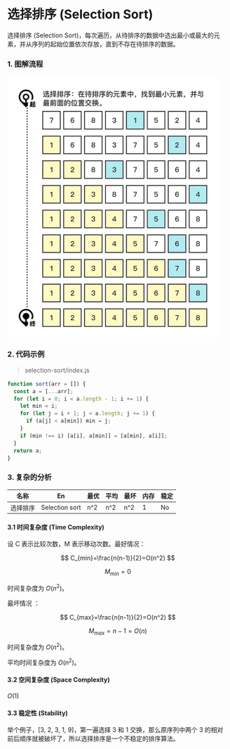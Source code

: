 # 选择排序 (Selection Sort)

选择排序 (Selection Sort)，每次遍历，从待排序的数据中选出最小或最大的元素，并从序列的起始位置依次存放，直到不存在待排序的数据。



### 1. 图解流程

<img src="../../_imgs/SelectionSort.png" width="480"/>

### 2. 代码示例

> selection-sort/index.js

``` js
function sort(arr = []) {
  const a = [...arr];
  for (let i = 0; i < a.length - 1; i += 1) {
    let min = i;
    for (let j = i + 1; j < a.length; j += 1) {
      if (a[j] < a[min]) min = j;
    }
    if (min !== i) [a[i], a[min]] = [a[min], a[i]];
  }
  return a;
}
```



### 3. 复杂的分析

| 名称     | En             | 最优 | 平均 | 最坏 | 内存 | 稳定 |
| -------- | -------------- | ---- | ---- | ---- | ---- | ---- |
| 选择排序 | Selection sort | n^2  | n^2  | n^2  | 1    | No   |



#### 3.1 时间复杂度 (Time Complexity)

设 C 表示比较次数，M 表示移动次数。最好情况：

$$
C_{min}=\frac{n(n-1)}{2}=O(n^2)
$$

$$
M_{min}=0
$$

时间复杂度为 $O(n^2)$。

最坏情况 ：

$$
C_{max}=\frac{n(n-1)}{2}=O(n^2)
$$

$$
M_{max}=n-1=O(n)
$$

时间复杂度为 $O(n^2)$。

平均时间复杂度为 $O(n^2)$。

#### 3.2 空间复杂度 (Space Complexity)

$O(1)$

#### 3.3 稳定性 (Stability)

举个例子，[3, 2, 3, 1, 9]，第一遍选择 3 和 1 交换，那么原序列中两个 3 的相对前后顺序就被破坏了，所以选择排序是一个不稳定的排序算法。

